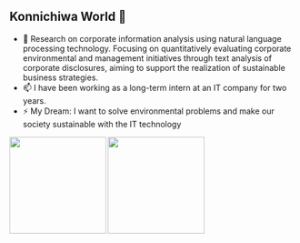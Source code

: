## Konnichiwa World 👋

<!--
**TaichiEto/TaichiEto** is a ✨ _special_ ✨ repository because its `README.md` (this file) appears on your GitHub profile.

Here are some ideas to get you started:

- 🔭 I’m currently working on ...
- 🌱 I’m currently learning ...
- 👯 I’m looking to collaborate on ...
- 🤔 I’m looking for help with ...
- 💬 Ask me about ...
- 📫 How to reach me: ...
- 😄 Pronouns: ...
- ⚡ Fun fact: ...
-->

- 🔭 Research on corporate information analysis using natural language processing technology. Focusing on quantitatively evaluating corporate environmental and management initiatives through text analysis of corporate disclosures, aiming to support the realization of sustainable business strategies.
- 📫 I have been working as a long-term intern at an IT company for two years.
- ⚡ My Dream: I want to solve environmental problems and make our society sustainable with the IT technology

<p>
  <a href="https://github.com/username">
    <img
      align="left"
      height="170px"
      src="https://github-readme-stats.vercel.app/api?username=TaichiEto&count_private=true&show_icons=true&theme=github_dark"
    />
  </a>
  <a href="https://github.com/username">
    <img
      align="left"
      height="170px"
      src="https://github-readme-stats.vercel.app/api/top-langs/?username=TaichiEto&layout=compact&theme=github_dark"
    />
  </a>
</p>
